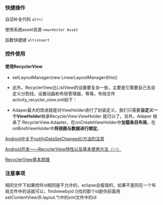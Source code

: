 ### 快捷操作

自动补全代码	`alt+/`



使用系统asset资源	`new>Vector Asset`



函数快捷键	`alt+insert`



### 控件使用

#### 使用RecyclerView

+ setLayoutManager(new LinearLayoutManager(this))

+ 此外，RecyclerView比ListView的设置要复杂一些，主要是它需要自己去自定义分割线，设置动画和布局管理器，等等。布局文件activity_recycler_view.xml如下：

+ Adaper最大的改进就是对ViewHolder进行了封装定义，我们只需要**自定义一个ViewHolder**继承RecyclerView.ViewHolder 就可以了。另外，Adaper 继承了 RecyclerView.Adapter，在onCreateViewHolder中**加载条目布局**，在onBindViewHolder中**将视图与数据进行绑定**。

[Android中关于notifyDataSetChanged()方法的注意](https://blog.csdn.net/weixin_38420342/article/details/105291739)

[Android开发——RecyclerView特性以及基本使用方法（一）](https://blog.csdn.net/SEU_Calvin/article/details/53872276)

[RecyclerView基本原理](https://www.likecs.com/show-203999723.html)







### 注意事项

相同文件下如果控件id相同是不允许的，eclipse会报错的，如果不是同在一个布局文件中的话就可以，findviewbyid ()找的那个id是你前面用setContentView(R.layout.*)中的xml文件中的id

